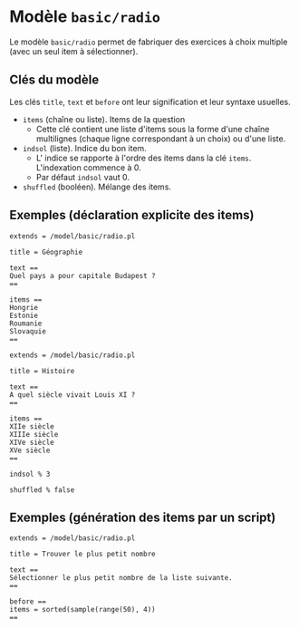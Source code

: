 # Modèle `basic/radio`

Le modèle `basic/radio` permet de fabriquer des exercices à choix multiple (avec un seul item à sélectionner).

## Clés du modèle

Les clés `title`, `text` et `before` ont leur signification et leur syntaxe usuelles.

* `items` (chaîne ou liste). Items de la question
    * Cette clé contient une liste d'items sous la forme d'une chaîne multilignes (chaque ligne correspondant à un choix) ou d'une liste.
* `indsol` (liste). Indice du bon item.
    * L' indice se rapporte à l'ordre des items dans la clé `items`. L'indexation commence à 0.
    * Par défaut `indsol` vaut 0.
* `shuffled` (booléen). Mélange des items.

## Exemples (déclaration explicite des items)

```
extends = /model/basic/radio.pl

title = Géographie

text ==
Quel pays a pour capitale Budapest ?
==

items ==
Hongrie
Estonie
Roumanie
Slovaquie
==
```

```
extends = /model/basic/radio.pl

title = Histoire

text ==
A quel siècle vivait Louis XI ?
==

items ==
XIIe siècle
XIIIe siècle
XIVe siècle
XVe siècle
==

indsol % 3

shuffled % false
```

## Exemples (génération des items par un script)


```
extends = /model/basic/radio.pl

title = Trouver le plus petit nombre

text ==
Sélectionner le plus petit nombre de la liste suivante.
==

before ==
items = sorted(sample(range(50), 4))
==
```
